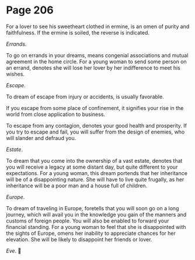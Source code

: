 # Page 206
For a lover to see his sweetheart clothed in ermine,
is an omen of purity and faithfulness. If the ermine is soiled,
the reverse is indicated.


_Errands_.


To go on errands in your dreams, means congenial associations
and mutual agreement in the home circle. For a young woman
to send some person on an errand, denotes she will lose her lover
by her indifference to meet his wishes.


_Escape_.


To dream of escape from injury or accidents, is usually favorable.


If you escape from some place of confinement, it signifies your rise
in the world from close application to business.


To escape from any contagion, denotes your good health and prosperity.
If you try to escape and fail, you will suffer from the design of enemies,
who will slander and defraud you.


_Estate_.


To dream that you come into the ownership of a vast estate,
denotes that you will receive a legacy at some distant day, but quite
different to your expectations. For a young woman, this dream
portends that her inheritance will be of a disappointing nature.
She will have to live quite frugally, as her inheritance will be
a poor man and a house full of children.


_Europe_.


To dream of traveling in Europe, foretells that you will soon
go on a long journey, which will avail you in the knowledge
you gain of the manners and customs of foreign people.
You will also be enabled to forward your financial standing.
For a young woman to feel that she is disappointed with the sights
of Europe, omens her inability to appreciate chances for her elevation.
She will be likely to disappoint her friends or lover.


_Eve_.
